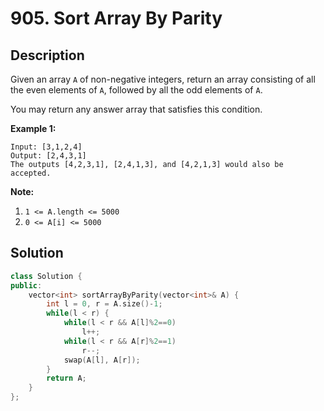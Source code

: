 # 905. Sort Array By Parity

## Description

Given an array `A` of non-negative integers, return an array consisting of all the even elements of `A`, followed by all the odd elements of `A`.

You may return any answer array that satisfies this condition.

**Example 1:**

```
Input: [3,1,2,4]
Output: [2,4,3,1]
The outputs [4,2,3,1], [2,4,1,3], and [4,2,1,3] would also be accepted.
```

**Note:**

1. `1 <= A.length <= 5000`
2. `0 <= A[i] <= 5000`

## Solution

```cpp
class Solution {
public:
    vector<int> sortArrayByParity(vector<int>& A) {
        int l = 0, r = A.size()-1;
        while(l < r) {
            while(l < r && A[l]%2==0)
                l++;
            while(l < r && A[r]%2==1)
                r--;
            swap(A[l], A[r]);
        }
        return A;
    }
};
```